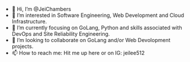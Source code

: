- 👋 Hi, I’m @JeiChambers
- 👀 I’m interested in Software Engineering, Web Development and Cloud Infrastructure.
- 🌱 I’m currently focusing on GoLang, Python and skills associated with DevOps and Site Reliability Engineering.
- 💞️ I’m looking to collaborate on GoLang and/or Web Devolopment projects.
- 📫 How to reach me: Hit me up here or on IG: jeilee512

<!---
JeiChambers/JeiChambers is a ✨ special ✨ repository because its `README.md` (this file) appears on your GitHub profile.
You can click the Preview link to take a look at your changes.
--->
